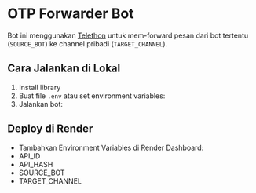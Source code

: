 # OTP Forwarder Bot

Bot ini menggunakan [Telethon](https://docs.telethon.dev/) untuk mem-forward pesan
dari bot tertentu (`SOURCE_BOT`) ke channel pribadi (`TARGET_CHANNEL`).

## Cara Jalankan di Lokal
1. Install library
2. Buat file `.env` atau set environment variables:
3. Jalankan bot:

## Deploy di Render
- Tambahkan Environment Variables di Render Dashboard:
- API_ID
- API_HASH
- SOURCE_BOT
- TARGET_CHANNEL
